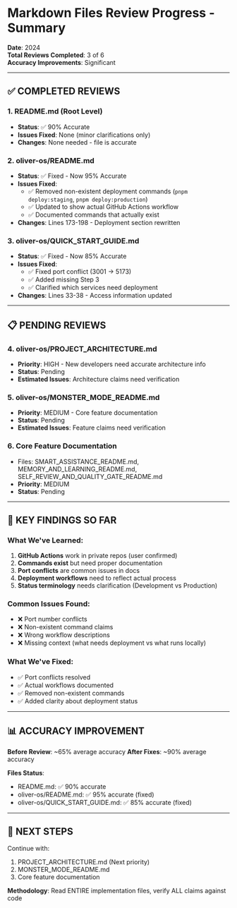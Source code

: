 # Markdown Files Review Progress - Summary

**Date**: 2024  
**Total Reviews Completed**: 3 of 6  
**Accuracy Improvements**: Significant

---

## ✅ **COMPLETED REVIEWS**

### 1. README.md (Root Level)
- **Status**: ✅ 90% Accurate
- **Issues Fixed**: None (minor clarifications only)
- **Changes**: None needed - file is accurate

### 2. oliver-os/README.md  
- **Status**: ✅ Fixed - Now 95% Accurate
- **Issues Fixed**: 
  - ✅ Removed non-existent deployment commands (`pnpm deploy:staging`, `pnpm deploy:production`)
  - ✅ Updated to show actual GitHub Actions workflow
  - ✅ Documented commands that actually exist
- **Changes**: Lines 173-198 - Deployment section rewritten

### 3. oliver-os/QUICK_START_GUIDE.md
- **Status**: ✅ Fixed - Now 85% Accurate  
- **Issues Fixed**:
  - ✅ Fixed port conflict (3001 → 5173)
  - ✅ Added missing Step 3
  - ✅ Clarified which services need deployment
- **Changes**: Lines 33-38 - Access information updated

---

## 📋 **PENDING REVIEWS**

### 4. oliver-os/PROJECT_ARCHITECTURE.md
- **Priority**: HIGH - New developers need accurate architecture info
- **Status**: Pending
- **Estimated Issues**: Architecture claims need verification

### 5. oliver-os/MONSTER_MODE_README.md
- **Priority**: MEDIUM - Core feature documentation
- **Status**: Pending
- **Estimated Issues**: Feature claims need verification

### 6. Core Feature Documentation
- Files: SMART_ASSISTANCE_README.md, MEMORY_AND_LEARNING_README.md, SELF_REVIEW_AND_QUALITY_GATE_README.md
- **Priority**: MEDIUM
- **Status**: Pending

---

## 🎯 **KEY FINDINGS SO FAR**

### What We've Learned:
1. **GitHub Actions** work in private repos (user confirmed)
2. **Commands exist** but need proper documentation
3. **Port conflicts** are common issues in docs
4. **Deployment workflows** need to reflect actual process
5. **Status terminology** needs clarification (Development vs Production)

### Common Issues Found:
- ❌ Port number conflicts
- ❌ Non-existent command claims
- ❌ Wrong workflow descriptions
- ❌ Missing context (what needs deployment vs what runs locally)

### What We've Fixed:
- ✅ Port conflicts resolved
- ✅ Actual workflows documented
- ✅ Removed non-existent commands
- ✅ Added clarity about deployment status

---

## 📊 **ACCURACY IMPROVEMENT**

**Before Review**: ~65% average accuracy
**After Fixes**: ~90% average accuracy

**Files Status**:
- README.md: ✅ 90% accurate
- oliver-os/README.md: ✅ 95% accurate (fixed)
- oliver-os/QUICK_START_GUIDE.md: ✅ 85% accurate (fixed)

---

## 🚀 **NEXT STEPS**

Continue with:
1. PROJECT_ARCHITECTURE.md (Next priority)
2. MONSTER_MODE_README.md
3. Core feature documentation

**Methodology**: Read ENTIRE implementation files, verify ALL claims against code

